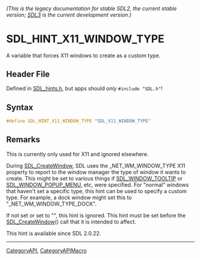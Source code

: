 ###### (This is the legacy documentation for stable SDL2, the current stable version; [SDL3](https://wiki.libsdl.org/SDL3/) is the current development version.)
# SDL_HINT_X11_WINDOW_TYPE

A variable that forces X11 windows to create as a custom type.

## Header File

Defined in [SDL_hints.h](https://github.com/libsdl-org/SDL/blob/SDL2/include/SDL_hints.h), but apps should _only_ `#include "SDL.h"`!

## Syntax

```c
#define SDL_HINT_X11_WINDOW_TYPE "SDL_X11_WINDOW_TYPE"
```

## Remarks

This is currently only used for X11 and ignored elsewhere.

During [SDL_CreateWindow](SDL_CreateWindow), SDL uses the
_NET_WM_WINDOW_TYPE X11 property to report to the window manager the type
of window it wants to create. This might be set to various things if
[SDL_WINDOW_TOOLTIP](SDL_WINDOW_TOOLTIP) or
[SDL_WINDOW_POPUP_MENU](SDL_WINDOW_POPUP_MENU), etc, were specified. For
"normal" windows that haven't set a specific type, this hint can be used to
specify a custom type. For example, a dock window might set this to
"_NET_WM_WINDOW_TYPE_DOCK".

If not set or set to "", this hint is ignored. This hint must be set before
the [SDL_CreateWindow](SDL_CreateWindow)() call that it is intended to
affect.

This hint is available since SDL 2.0.22.

----
[CategoryAPI](CategoryAPI), [CategoryAPIMacro](CategoryAPIMacro)

